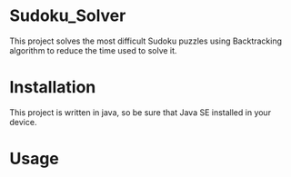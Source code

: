 # Sudoku_Solver
This project solves the most difficult Sudoku puzzles using Backtracking algorithm to reduce the time used to solve it.

# Installation
This project is written in java, so be sure that Java SE installed in your device.

# Usage
